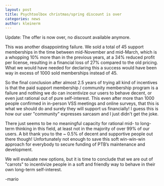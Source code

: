 ```yaml
---
layout: post
title: Psychtoolbox christmas/spring discount is over
categories: news
author: kleinerm
---
```


Update: The offer is now over, no discount available anymore.

This was another disappointing failure. We sold a total of 45 support
memberships in the time between mid-November and mid-March, which is a
whopping 10% more than in the previous years, at a 34% reduced profit
per license, resulting in a financial loss of 27% compared to the old
pricing. What we would have needed for declaring this a success would
have been way in excess of 1000 sold memberships instead of 45.

So the final conclusion after almost 2.5 years of trying all kind of
incentives is that the paid support membership / community membership
program is a failure and nothing we do can incentivize our users to
behave decent, or even just rational out of pure self-interest. This
even after more than 1000 people confirmed in in-person VSS meetings
and online surveys, that this is what we should do and surely they
will support us financially! I guess this is how our user "community"
expresses sarcasm and I just didn't get the joke.

There just seems to be no meaningful capacity for rational mid- to
long-term thinking in this field, at least not in the majority of
over 99% of our users. A bit thank you to the ~ 0.5% of decent and
supportive people out there though! Unfortunately not enough to save
this soft win-win-win approach for everybody to secure funding of
PTB’s maintenance and development.

We will evaluate new options, but it is time to conclude that we are
out of "carrots" to incentivize people in a soft and friendly way to
behave in their own long-term self-interest.

-mario
